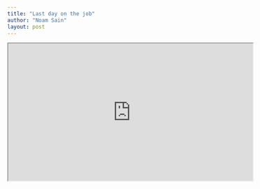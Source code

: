 ```yaml
---
title: "Last day on the job"
author: "Noam Sain"
layout: post
---
```


<iframe width="560" height="315" src="https://www.youtube.com/embed/jIeU5CWpsPs" title="last day on the job" allowfullscreen></iframe>
